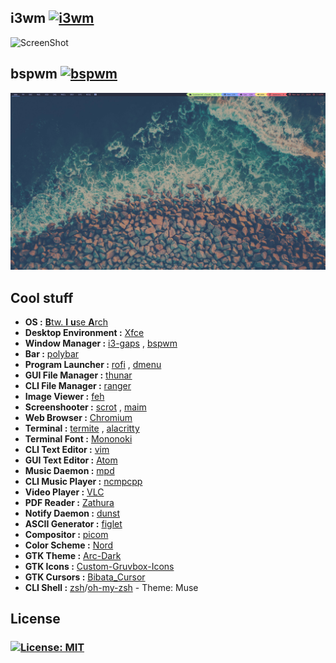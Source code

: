 ## i3wm [![i3wm](https://img.shields.io/badge/I3-WM-yellow?style=flat-square)](https://i3wm.org)
![ScreenShot](https://i.imgur.com/2NTO46a.png)

## bspwm [![bspwm](https://img.shields.io/badge/BSP-WM-yellow?style=flat-square)](https://github.com/baskerville/bspwm)
![ScreenShot](https://github.com/Terke/dotfiles/blob/master/screenshots/VII.png)

## Cool stuff

- **OS :** [**B**tw. **I** **u**se **A**rch](https://www.archlinux.org/)
- **Desktop Environment :** [Xfce](https://www.xfce.org/)
- **Window Manager :** [i3-gaps](https://github.com/Airblader/i3) , [bspwm](https://github.com/baskerville/bspwm)
- **Bar :** [polybar](https://github.com/polybar/polybar)
- **Program Launcher :** [rofi](https://github.com/davatorium/rofi) , [dmenu](https://tools.suckless.org/dmenu/)
- **GUI File Manager :** [thunar](https://github.com/xfce-mirror/thunar)
- **CLI File Manager :** [ranger](https://github.com/ranger/ranger)
- **Image Viewer :** [feh](https://github.com/derf/feh)
- **Screenshooter :** [scrot](https://github.com/resurrecting-open-source-projects/scrot) , [maim](https://github.com/naelstrof/maim)
- **Web Browser :** [Chromium](https://github.com/chromium/chromium)
- **Terminal :** [termite](https://github.com/thestinger/termite) , [alacritty](https://github.com/alacritty/alacritty)
- **Terminal Font :** [Mononoki](https://madmalik.github.io/mononoki/)
- **CLI Text Editor :** [vim](https://github.com/vim/vim)
- **GUI Text Editor :** [Atom](https://flight-manual.atom.io/getting-started/sections/installing-atom/)
- **Music Daemon :** [mpd](https://www.musicpd.org/)
- **CLI Music Player :** [ncmpcpp](https://github.com/arybczak/ncmpcpp)
- **Video Player :** [VLC](https://www.videolan.org/vlc/index.el.html)
- **PDF Reader :** [Zathura](https://pwmt.org/projects/zathura/)
- **Notify Daemon :** [dunst](https://github.com/dunst-project/dunst)
- **ASCII Generator :** [figlet](http://www.figlet.org/)
- **Compositor :** [picom](https://github.com/yshui/picom)
- **Color Scheme :** [Nord](https://github.com/arcticicestudio/nord)
- **GTK Theme :** [Arc-Dark](https://github.com/horst3180/arc-theme)
- **GTK Icons :** [Custom-Gruvbox-Icons](https://github.com/jkehler/gruvbox-icons)
- **GTK Cursors :** [Bibata_Cursor](https://github.com/KaizIqbal/Bibata_Cursor)
- **CLI Shell :** [zsh](http://zsh.sourceforge.net)/[oh-my-zsh](https://ohmyz.sh/) - Theme: Muse

## License

### [![License: MIT](https://img.shields.io/badge/License-MIT-green.svg)](https://opensource.org/licenses/MIT)